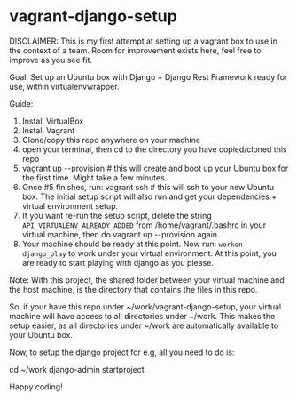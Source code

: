 
# vagrant-django-setup

DISCLAIMER: This is my first attempt at setting up
a vagrant box to use in the context of a team.
Room for improvement exists here, feel free to improve
as you see fit.

Goal: Set up an Ubuntu box with Django + Django Rest Framework ready for use,
within virtualenvwrapper.

Guide:

1. Install VirtualBox
2. Install Vagrant
3. Clone/copy this repo anywhere on your machine
4. open your terminal, then cd to the directory you have copied/cloned this repo
5. vagrant up --provision # this will create and boot up your Ubuntu box for the first time. Might take a few minutes.
6. Once #5 finishes, run: vagrant ssh # this will ssh to your new Ubuntu box. The initial setup script will also run and get your dependencies + virtual environment setup.
7. If you want re-run the setup script, delete the string `API_VIRTUALENV_ALREADY_ADDED` from /home/vagrant/.bashrc in your virtual machine, then do vagrant up --provision again.
8. Your machine should be ready at this point. Now run: `workon django_play` to work under your virtual environment.
At this point, you are ready to start playing with django as you please.

Note: With this project, the shared folder between your virtual machine and the host machine,
is the directory that contains the files in this repo.

So, if your have this repo under ~/work/vagrant-django-setup, your virtual machine will have
access to all directories under ~/work. This makes the setup easier, as all directories under
~/work are automatically available to your Ubuntu box.

Now, to setup the django project for e.g, all you need to do is:

cd ~/work
django-admin startproject <name of your project>

Happy coding!

